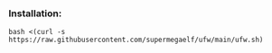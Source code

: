 ### Installation:

```
bash <(curl -s https://raw.githubusercontent.com/supermegaelf/ufw/main/ufw.sh)
```
